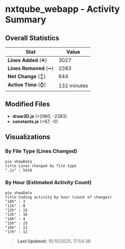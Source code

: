 # nxtqube_webapp - Activity Summary 

## Overall Statistics

| Stat                   | Value                                                             |
| ---------------------- | ----------------------------------------------------------------- |
| **Lines Added** (➕)   | 3027                                          |
| **Lines Removed** (➖) | 2383                                        |
| **Net Change** (↕)    | 644                |
| **Active Time** (⌚)   | 132 minutes |


## Modified Files
- **draw3D.js** (+2960, -2383)
- **constants.js** (+67, -0)

## Visualizations

### By File Type (Lines Changed)

```mermaid
pie showData
title Lines changed by file type
".js" : 5410
```

### By Hour (Estimated Activity Count)

```mermaid
pie showData
title Coding activity by hour (count of changes)
"10h" : 3
"11h" : 8
"12h" : 15
"13h" : 16
"14h" : 4
"15h" : 25
"16h" : 11
"17h" : 12
```


> **Last Updated:** 15/10/2025, 17:54:38